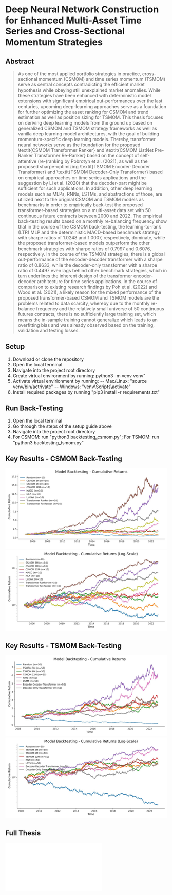 # Deep Neural Network Construction for Enhanced Multi-Asset Time Series and Cross-Sectional Momentum Strategies

## Abstract
> As one of the most applied portfolio strategies in practice, cross-sectional momentum (CSMOM) and time series momentum (TSMOM) serve as central concepts contradicting the efficient market hypothesis while obeying still unexplained market anomalies. While these strategies have been enhanced with deterministic model extensions with significant empirical out-performances over the last centuries, upcoming deep-learning approaches serve as a foundation for further optimizing the asset ranking for CSMOM and trend estimation as well as position sizing for TSMOM. This thesis focuses on deriving deep learning models from the ground up based on generalized CSMOM and TSMOM strategy frameworks as well as vanilla deep learning model architectures, with the goal of building momentum-specific deep learning models. Thereby, transformer neural networks serve as the foundation for the proposed \textit{CSMOM Transformer Ranker} and \textit{CSMOM ListNet Pre-Ranker Transformer Re-Ranker} based on the concept of self-attentive (re-)ranking by Pobrotyn et al. (2021), as well as the proposed sharpe-optimizing \textit{TSMOM Encoder-Decoder Transformer} and \textit{TSMOM Decoder-Only Transformer} based on empirical approaches on time series applications and the suggestion by Li et al. (2020) that the decoder-part might be sufficient for such applications. In addition, other deep learning models such as MLPs, RNNs, LSTMs, and abstractions of those, are utilized next to the original CSMOM and TSMOM models as benchmarks in order to empirically back-test the proposed transformer-based strategies on a multi-asset data set with 50 continuous future contracts between 2000 and 2022. The empirical back-testing results based on a monthly re-balancing frequency show that in the course of the CSMOM back-testing, the learning-to-rank (LTR) MLP and the deterministic MACD-based benchmark strategy with sharpe ratios of 1.0248 and 1.0007, respectively, dominate, while the proposed transformer-based models outperform the other benchmark strategies with sharpe ratios of 0.7997 and 0.6076, respectively. In the course of the TSMOM strategies, there is a global out-performance of the encoder-decoder transformer with a sharpe ratio of 0.8633, while the decoder-only transformer with a sharpe ratio of 0.4497 even lags behind other benchmark strategies, which in turn underlines the inherent design of the transformer encoder-decoder architecture for time series applications. In the course of comparison to existing research findings by Poh et al. (2022) and Wood et al. (2021), a likely reason for the mixed performance of the proposed transformer-based CSMOM and TSMOM models are the problems related to data scarcity, whereby due to the monthly re-balance frequency and the relatively small universe of 50 continuous futures contracts, there is no sufficiently large training set, which means the in-sample training cannot generalize which leads to an overfitting bias and was already observed based on the training, validation and testing losses.

## Setup
1. Download or clone the repository
2. Open the local terminal
3. Navigate into the project root directory
4. Create virtual environment by running: python3 -m venv venv"
5. Activate virtual envirionment by running:
   -- Mac/Linux: "source venv/bin/actrivate"
   -- Windows: "venv\Scripts\activate"
6. Install required packages by running "pip3 install -r requirements.txt"

## Run Back-Testing
1. Open the local terminal
2. Go through the steps of the setup guide above
3. Navigate into the project root directory
4. For CSMOM: run "python3 backtesting_csmom.py"; For TSMOM: run "python3 backtesting_tsmom.py"

## Key Results - CSMOM Back-Testing
![CSMOM Model Backtesting - Cumulative Returns](/figures_tables/CSMOM%20-%20Model%20Backtesting%20-%20Cumulative%20Returns.jpg)
![CSMOM Model Backtesting - Cumulative Returns (Log-Scale)](/figures_tables/CSMOM%20-%20Model%20Backtesting%20-%20Cumulative%20Returns%20(Log-Scale).jpg)

## Key Results - TSMOM Back-Testing
![TSMOM Model Backtesting - Cumulative Returns](/figures_tables/TSMOM%20-%20Model%20Backtesting%20-%20Cumulative%20Returns.jpg)
![TSMOM Model Backtesting - Cumulative Returns (Log-Scale)](/figures_tables/TSMOM%20-%20Model%20Backtesting%20-%20Cumulative%20Returns%20(Log-Scale).jpg)

## Full Thesis
![Thesis](thesis.pdf)